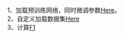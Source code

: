 1、加载预训练网络，同时微调参数[Here](https://zhuanlan.zhihu.com/p/25983105)。<br>
2、自定义加载数据集[Here](https://zhuanlan.zhihu.com/p/37131822) <br>
3、计算[F1](https://blog.csdn.net/qq_16234613/article/details/80039080)
